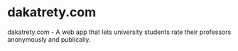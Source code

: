 # dakatrety.com
dakatrety.com - A web app that lets university students rate their professors anonymously and publically.
